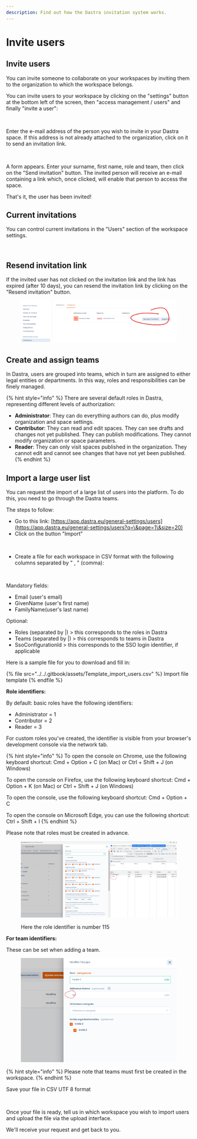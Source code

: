 ```yaml
---
description: Find out how the Dastra invitation system works.
---
```


# Invite users

## Invite users

You can invite someone to collaborate on your workspaces by inviting them to the organization to which the workspace belongs.&#x20;

You can invite users to your workspace by clicking on the "settings" button at the bottom left of the screen, then "access management / users" and finally "invite a user":

<figure><img src="../../.gitbook/assets/Capture d’écran 2023-06-01 à 16.30.07.png" alt=""><figcaption></figcaption></figure>

Enter the e-mail address of the person you wish to invite in your Dastra space. If this address is not already attached to the organization, click on it to send an invitation link.

<figure><img src="../../.gitbook/assets/Capture d’écran 2023-06-01 à 16.35.11.png" alt="" width="563"><figcaption></figcaption></figure>

A form appears. Enter your surname, first name, role and team, then click on the "Send invitation" button. The invited person will receive an e-mail containing a link which, once clicked, will enable that person to access the space.

That's it, the user has been invited!

## Current invitations

You can control current invitations in the "Users" section of the workspace settings.

<figure><img src="../../.gitbook/assets/Capture d’écran 2023-06-01 à 16.37.02.png" alt="" width="360"><figcaption></figcaption></figure>

## Resend invitation link

If the invited user has not clicked on the invitation link and the link has expired (after 10 days), you can resend the invitation link by clicking on the "Resend invitation" button.

<figure><img src="../../.gitbook/assets/image (7).png" alt=""><figcaption></figcaption></figure>

## Create and assign teams

In Dastra, users are grouped into teams, which in turn are assigned to either legal entities or departments. In this way, roles and responsibilities can be finely managed.

{% hint style="info" %}
There are several default roles in Dastra, representing different levels of authorization:&#x20;

* **Administrator**: They can do everything authors can do, plus modify organization and space settings.&#x20;
* **Contributor**: They can read and edit spaces. They can see drafts and changes not yet published. They can publish modifications. They cannot modify organization or space parameters.&#x20;
* **Reader**: They can only visit spaces published in the organization. They cannot edit and cannot see changes that have not yet been published.
{% endhint %}

## Import a large user list

You can request the import of a large list of users into the platform. To do this, you need to go through the Dastra teams.&#x20;

The steps to follow:&#x20;

* Go to this link: [https://app.dastra.eu/general-settings/users](https://app.dastra.eu/general-settings/users?q=\&page=1\&size=20)
* Click on the button "Import"

<figure><img src="../../.gitbook/assets/Capture d’écran 2023-06-01 à 16.48.20.png" alt="" width="186"><figcaption></figcaption></figure>

* Create a file for each workspace in CSV format with the following columns separated by " , " (comma):

<figure><img src="../../.gitbook/assets/Capture d’écran 2023-06-01 à 16.49.11.png" alt=""><figcaption></figcaption></figure>

Mandatory fields:

* Email (user's email)&#x20;
* GivenName (user's first name)&#x20;
* FamilyName(user's last name)&#x20;

Optional:&#x20;

* Roles (separated by |) > this corresponds to the roles in Dastra&#x20;
* Teams (separated by |) > this corresponds to teams in Dastra
* SsoConfigurationId > this corresponds to the SSO login identifier, if applicable

Here is a sample file for you to download and fill in:

{% file src="../../.gitbook/assets/Template_import_users.csv" %}
Import file template
{% endfile %}

**Role identifiers:**&#x20;

By default: basic roles have the following identifiers:&#x20;

* Administrator = 1&#x20;
* Contributor = 2&#x20;
* Reader = 3&#x20;

For custom roles you've created, the identifier is visible from your browser's development console via the network tab.

{% hint style="info" %}
To open the console on Chrome, use the following keyboard shortcut: Cmd + Option + C (on Mac) or Ctrl + Shift + J (on Windows)&#x20;

To open the console on Firefox, use the following keyboard shortcut: Cmd + Option + K (on Mac) or Ctrl + Shift + J (on Windows)&#x20;

To open the console, use the following keyboard shortcut: Cmd + Option + C&#x20;

To open the console on Microsoft Edge, you can use the following shortcut: Ctrl + Shift + I
{% endhint %}

Please note that roles must be created in advance.

<figure><img src="../../.gitbook/assets/image (10).png" alt=""><figcaption><p>Here the role identifier is number 115</p></figcaption></figure>

**For team identifiers:**

These can be set when adding a team.

<figure><img src="../../.gitbook/assets/image (8).png" alt=""><figcaption></figcaption></figure>

{% hint style="info" %}
Please note that teams must first be created in the workspace.
{% endhint %}

Save your file in CSV UTF 8 format

<figure><img src="https://138894690-files.gitbook.io/~/files/v0/b/gitbook-x-prod.appspot.com/o/spaces%2F-LvBxs22wUMicv9uWp6C-2584506019%2Fuploads%2FC1FElrWgEomvNHuCAXgC%2Fimage.png?alt=media&#x26;token=e83fc031-1943-452a-b4b5-40e5f4220813" alt=""><figcaption></figcaption></figure>

Once your file is ready, tell us in which workspace you wish to import users and upload the file via the upload interface.

We'll receive your request and get back to you.
